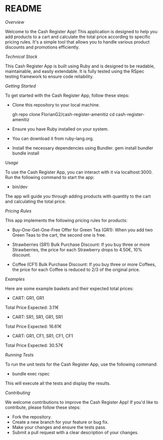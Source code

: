 # README

*Overview*

Welcome to the Cash Register App! This application is designed to help you add products to a cart and calculate the total price according to specific pricing rules. It's a simple tool that allows you to handle various product discounts and promotions efficiently.

*Technical Stack*

This Cash Register App is built using Ruby and is designed to be readable, maintainable, and easily extendable. It is fully tested using the RSpec testing framework to ensure code reliability.

*Getting Started*

To get started with the Cash Register App, follow these steps:

  - Clone this repository to your local machine.

      gh repo clone FlorianG2/cash-register-amenitiz
      cd cash-register-amenitiz

  - Ensure you have Ruby installed on your system.
  -  You can download it from ruby-lang.org.

  - Install the necessary dependencies using Bundler.
    gem install bundler
    bundle install

*Usage*

To use the Cash Register App, you can interact with it via localhost:3000. Run the following command to start the app:

  - bin/dev

The app will guide you through adding products with quantity to the cart and calculating the total price.


*Pricing Rules*

This app implements the following pricing rules for products:

 - Buy-One-Get-One-Free Offer for Green Tea (GR1): When you add two Green Teas to the cart, the second one is free.

 - Strawberries (SR1) Bulk Purchase Discount: If you buy three or more Strawberries, the price for each Strawberry drops to 4.50€, 10% discount.

 - Coffee (CF1) Bulk Purchase Discount: If you buy three or more Coffees, the price for each Coffee is reduced to 2/3 of the original price.

*Examples*

Here are some example baskets and their expected total prices:

 - CART: GR1, GR1

Total Price Expected: 3.11€

 - CART: SR1, SR1, GR1, SR1

Total Price Expected: 16.61€

 - CART: GR1, CF1, SR1, CF1, CF1

Total Price Expected: 30.57€

*Running Tests*

To run the unit tests for the Cash Register App, use the following command:

 - bundle exec rspec

This will execute all the tests and display the results.

*Contributing*

We welcome contributions to improve the Cash Register App! If you'd like to contribute, please follow these steps:

 - Fork the repository.
 - Create a new branch for your feature or bug fix.
 - Make your changes and ensure the tests pass.
 - Submit a pull request with a clear description of your changes.
